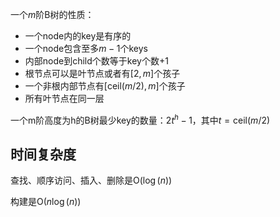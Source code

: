 一个$m$阶B树的性质：
- 一个node内的key是有序的
- 一个node包含至多$m-1$个keys
- 内部node到child个数等于key个数+1
- 根节点可以是叶节点或者有$\left[ 2, m \right]$个孩子
- 一个非根内部节点有$\left[ \mathrm{ceil}(m/2), m \right]$个孩子
- 所有叶节点在同一层

一个m阶高度为h的B树最少key的数量：$2t^h-1$，其中$t=\mathrm{ceil}(m/2)$

## 时间复杂度

查找、顺序访问、插入、删除是$\mathrm{O}(\log(n))$

构建是$\mathrm{O}(n\log(n))$